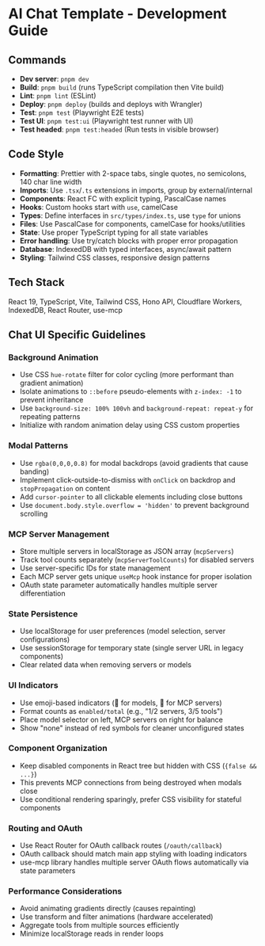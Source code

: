 # AI Chat Template - Development Guide

## Commands
- **Dev server**: `pnpm dev`
- **Build**: `pnpm build` (runs TypeScript compilation then Vite build)
- **Lint**: `pnpm lint` (ESLint)
- **Deploy**: `pnpm deploy` (builds and deploys with Wrangler)
- **Test**: `pnpm test` (Playwright E2E tests)
- **Test UI**: `pnpm test:ui` (Playwright test runner with UI)
- **Test headed**: `pnpm test:headed` (Run tests in visible browser)

## Code Style
- **Formatting**: Prettier with 2-space tabs, single quotes, no semicolons, 140 char line width
- **Imports**: Use `.tsx`/`.ts` extensions in imports, group by external/internal
- **Components**: React FC with explicit typing, PascalCase names
- **Hooks**: Custom hooks start with `use`, camelCase
- **Types**: Define interfaces in `src/types/index.ts`, use `type` for unions
- **Files**: Use PascalCase for components, camelCase for hooks/utilities
- **State**: Use proper TypeScript typing for all state variables
- **Error handling**: Use try/catch blocks with proper error propagation
- **Database**: IndexedDB with typed interfaces, async/await pattern
- **Styling**: Tailwind CSS classes, responsive design patterns

## Tech Stack
React 19, TypeScript, Vite, Tailwind CSS, Hono API, Cloudflare Workers, IndexedDB, React Router, use-mcp

## Chat UI Specific Guidelines

### Background Animation
- Use CSS `hue-rotate` filter for color cycling (more performant than gradient animation)
- Isolate animations to `::before` pseudo-elements with `z-index: -1` to prevent inheritance
- Use `background-size: 100% 100vh` and `background-repeat: repeat-y` for repeating patterns
- Initialize with random animation delay using CSS custom properties

### Modal Patterns
- Use `rgba(0,0,0,0.8)` for modal backdrops (avoid gradients that cause banding)
- Implement click-outside-to-dismiss with `onClick` on backdrop and `stopPropagation` on content
- Add `cursor-pointer` to all clickable elements including close buttons
- Use `document.body.style.overflow = 'hidden'` to prevent background scrolling

### MCP Server Management
- Store multiple servers in localStorage as JSON array (`mcpServers`)
- Track tool counts separately (`mcpServerToolCounts`) for disabled servers
- Use server-specific IDs for state management
- Each MCP server gets unique `useMcp` hook instance for proper isolation
- OAuth state parameter automatically handles multiple server differentiation

### State Persistence
- Use localStorage for user preferences (model selection, server configurations)
- Use sessionStorage for temporary state (single server URL in legacy components)
- Clear related data when removing servers or models

### UI Indicators
- Use emoji-based indicators (🧠 for models, 🔌 for MCP servers)
- Format counts as `enabled/total` (e.g., "1/2 servers, 3/5 tools")
- Place model selector on left, MCP servers on right for balance
- Show "none" instead of red symbols for cleaner unconfigured states

### Component Organization
- Keep disabled components in React tree but hidden with CSS (`{false && ...}`)
- This prevents MCP connections from being destroyed when modals close
- Use conditional rendering sparingly, prefer CSS visibility for stateful components

### Routing and OAuth
- Use React Router for OAuth callback routes (`/oauth/callback`)
- OAuth callback should match main app styling with loading indicators
- use-mcp library handles multiple server OAuth flows automatically via state parameters

### Performance Considerations
- Avoid animating gradients directly (causes repainting)
- Use transform and filter animations (hardware accelerated)
- Aggregate tools from multiple sources efficiently
- Minimize localStorage reads in render loops
